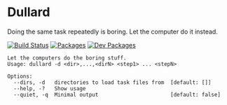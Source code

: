 Dullard
=======

Doing the same task repeatedly is boring. Let the computer do it instead.

[![Build Status](https://travis-ci.org/tivac/dullard.png?branch=master)](https://travis-ci.org/tivac/dullard)
[![Packages](https://david-dm.org/tivac/dullard/status.png)](https://david-dm.org/tivac/dullard/)
[![Dev Packages](https://david-dm.org/tivac/dullard/dev-status.png)](https://david-dm.org/tivac/dullard/)

```
Let the computers do the boring stuff.
Usage: dullard -d <dir>,...,<dirN> <step1> ... <stepN>

Options:
  --dirs, -d   directories to load task files from  [default: []]
  --help, -?   Show usage
  --quiet, -q  Minimal output                       [default: false]
```
